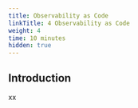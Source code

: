 ```yaml
---
title: Observability as Code
linkTitle: 4 Observability as Code
weight: 4
time: 10 minutes
hidden: true
---
```


## Introduction

xx